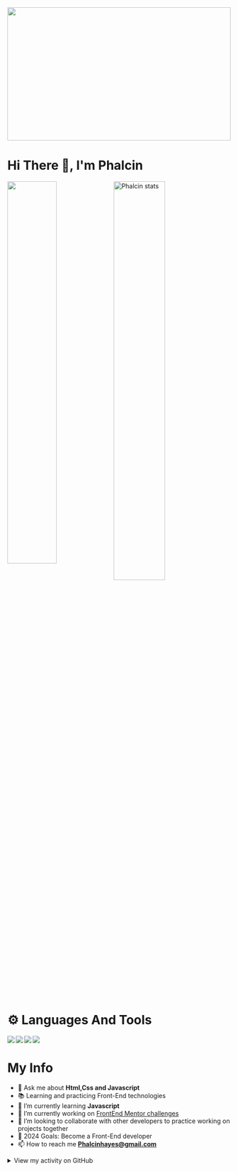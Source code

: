 

<img width="100%" height="300px" src="https://images.unsplash.com/photo-1516116216624-53e697fedbea?ixlib=rb-4.0.3&ixid=MnwxMjA3fDB8MHxzZWFyY2h8NXx8cHJvZ3JhbW1pbmd8ZW58MHx8MHx8&w=1000&q=80"/>

# Hi There 👋, I'm Phalcin

<img align="left" width="47%" src="https://github-readme-stats.vercel.app/api?username=Phalcin&show_icons=true&theme=radical" />

<img align="left" alt="Phalcin stats" width="48%"  src="https://github-readme-stats.vercel.app/api/top-langs/?username=phalcin&layout=compact&theme=tokyonight" /><br />


# ⚙ Languages And Tools

<p><img align="left"  src="https://img.shields.io/badge/html5-%23E34F26.svg?style=for-the-badge&logo=html5&logoColor=white" /></p>

<p><img align="left"  src="https://img.shields.io/badge/css3-%231572B6.svg?style=for-the-badge&logo=css3&logoColor=white" /></p>

<p><img  align="left" src="https://img.shields.io/badge/SASS-hotpink.svg?style=for-the-badge&logo=SASS&logoColor=white" /></p>

<p><img  src="https://img.shields.io/badge/javascript-%23323330.svg?style=for-the-badge&logo=javascript&logoColor=%23F7DF1E" /></p>


# My Info

  - 💬 Ask me about **Html,Css and Javascript**
  - 📚 Learning and practicing Front-End technologies
  - 🌱 I’m currently learning **Javascript**
  - 🔭 I’m currently working on [FrontEnd Mentor challenges](https://www.frontendmentor.io/profile/Phalcin)
  - 👯 I’m looking to collaborate with other developers to practice working on projects together 
  - 🎯 2024 Goals: Become a Front-End developer
  - 📫 How to reach me **Phalcinhayes@gmail.com**
  
   <details>
<summary>View my activity on GitHub</summary>

![Github stats](https://github-readme-stats.vercel.app/api?username=phalcin&show_icons=true&locale=en)

![github streak](https://github-readme-streak-stats.herokuapp.com/?user=phalcin&)

</details>

